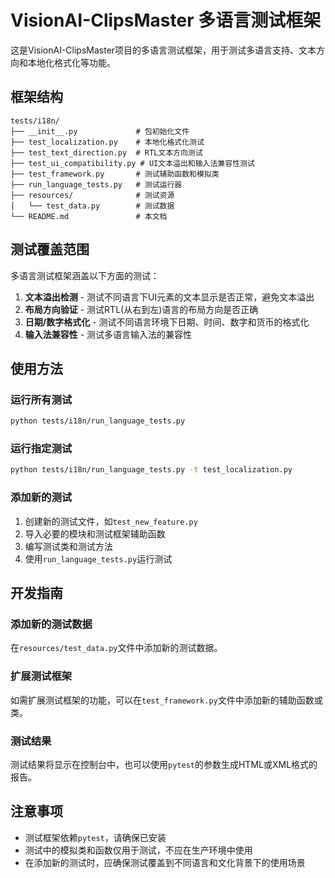 # VisionAI-ClipsMaster 多语言测试框架

这是VisionAI-ClipsMaster项目的多语言测试框架，用于测试多语言支持、文本方向和本地化格式化等功能。

## 框架结构

```
tests/i18n/
├── __init__.py             # 包初始化文件
├── test_localization.py    # 本地化格式化测试
├── test_text_direction.py  # RTL文本方向测试
├── test_ui_compatibility.py # UI文本溢出和输入法兼容性测试
├── test_framework.py       # 测试辅助函数和模拟类
├── run_language_tests.py   # 测试运行器
├── resources/              # 测试资源
│   └── test_data.py        # 测试数据
└── README.md               # 本文档
```

## 测试覆盖范围

多语言测试框架涵盖以下方面的测试：

1. **文本溢出检测** - 测试不同语言下UI元素的文本显示是否正常，避免文本溢出
2. **布局方向验证** - 测试RTL(从右到左)语言的布局方向是否正确
3. **日期/数字格式化** - 测试不同语言环境下日期、时间、数字和货币的格式化
4. **输入法兼容性** - 测试多语言输入法的兼容性

## 使用方法

### 运行所有测试

```bash
python tests/i18n/run_language_tests.py
```

### 运行指定测试

```bash
python tests/i18n/run_language_tests.py -t test_localization.py
```

### 添加新的测试

1. 创建新的测试文件，如`test_new_feature.py`
2. 导入必要的模块和测试框架辅助函数
3. 编写测试类和测试方法
4. 使用`run_language_tests.py`运行测试

## 开发指南

### 添加新的测试数据

在`resources/test_data.py`文件中添加新的测试数据。

### 扩展测试框架

如需扩展测试框架的功能，可以在`test_framework.py`文件中添加新的辅助函数或类。

### 测试结果

测试结果将显示在控制台中，也可以使用`pytest`的参数生成HTML或XML格式的报告。

## 注意事项

- 测试框架依赖`pytest`，请确保已安装
- 测试中的模拟类和函数仅用于测试，不应在生产环境中使用
- 在添加新的测试时，应确保测试覆盖到不同语言和文化背景下的使用场景 